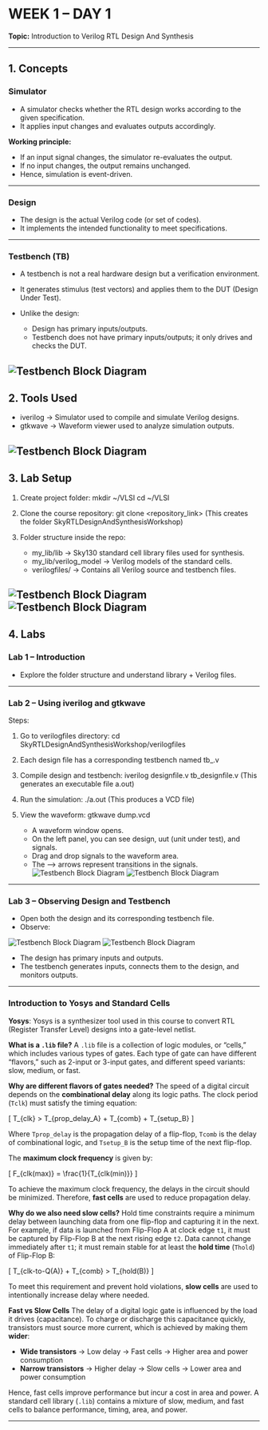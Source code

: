

# **WEEK 1 – DAY 1**

**Topic:** Introduction to Verilog RTL Design And Synthesis

---

## **1. Concepts**

### **Simulator**

* A simulator checks whether the RTL design works according to the given specification.
* It applies input changes and evaluates outputs accordingly.

**Working principle:**

* If an input signal changes, the simulator re-evaluates the output.
* If no input changes, the output remains unchanged.
* Hence, simulation is event-driven.

---

### **Design**

* The design is the actual Verilog code (or set of codes).
* It implements the intended functionality to meet specifications.

---

### **Testbench (TB)**

* A testbench is not a real hardware design but a verification environment.
* It generates stimulus (test vectors) and applies them to the DUT (Design Under Test).
* Unlike the design:

  * Design has primary inputs/outputs.
  * Testbench does not have primary inputs/outputs; it only drives and checks the DUT.

![Testbench Block Diagram](Images/Day1_Images/testbench.png)
---

## **2. Tools Used**

* iverilog → Simulator used to compile and simulate Verilog designs.
* gtkwave → Waveform viewer used to analyze simulation outputs.

![Testbench Block Diagram](Images/Day1_Images/iverilog_based_simulation_flow.png)
---

## **3. Lab Setup**

1. Create project folder:
   mkdir ~/VLSI
   cd ~/VLSI

2. Clone the course repository:
   git clone <repository_link>
   (This creates the folder SkyRTLDesignAndSynthesisWorkshop)

3. Folder structure inside the repo:

   * my_lib/lib → Sky130 standard cell library files used for synthesis.
   * my_lib/verilog_model → Verilog models of the standard cells.
   * verilogfiles/ → Contains all Verilog source and testbench files.

![Testbench Block Diagram](Images/Day1_Images/lab1intro_1.png)
![Testbench Block Diagram](Images/Day1_Images/lab1intro_2.png)
---

## **4. Labs**

### **Lab 1 – Introduction**

* Explore the folder structure and understand library + Verilog files.

---

### **Lab 2 – Using iverilog and gtkwave**

Steps:

1. Go to verilogfiles directory:
   cd SkyRTLDesignAndSynthesisWorkshop/verilogfiles

2. Each design file has a corresponding testbench named tb_<designname>.v

3. Compile design and testbench:
   iverilog designfile.v tb_designfile.v
   (This generates an executable file a.out)

4. Run the simulation:
   ./a.out
   (This produces a VCD file)

5. View the waveform:
   gtkwave dump.vcd

   * A waveform window opens.
   * On the left panel, you can see design, uut (unit under test), and signals.
   * Drag and drop signals to the waveform area.
   * The --> arrows represent transitions in the signals.
![Testbench Block Diagram](Images/Day1_Images/lab2_1.png)
![Testbench Block Diagram](Images/Day1_Images/lab2_2.png)

---

### **Lab 3 – Observing Design and Testbench**

* Open both the design and its corresponding testbench file.
* Observe:

![Testbench Block Diagram](Images/Day1_Images/lab3_1.png)
![Testbench Block Diagram](Images/Day1_Images/lab3_2.png)
  * The design has primary inputs and outputs.
  * The testbench generates inputs, connects them to the design, and monitors outputs.

---

### Introduction to Yosys and Standard Cells

**Yosys**:
Yosys is a synthesizer tool used in this course to convert RTL (Register Transfer Level) designs into a gate-level netlist.

**What is a `.lib` file?**
A `.lib` file is a collection of logic modules, or “cells,” which includes various types of gates. Each type of gate can have different “flavors,” such as 2-input or 3-input gates, and different speed variants: slow, medium, or fast.

**Why are different flavors of gates needed?**
The speed of a digital circuit depends on the **combinational delay** along its logic paths. The clock period (`Tclk`) must satisfy the timing equation:

[
T_{clk} > T_{prop_delay_A} + T_{comb} + T_{setup_B}
]

Where `Tprop_delay` is the propagation delay of a flip-flop, `Tcomb` is the delay of combinational logic, and `Tsetup_B` is the setup time of the next flip-flop.

The **maximum clock frequency** is given by:

[
F_{clk(max)} = \frac{1}{T_{clk(min)}}
]

To achieve the maximum clock frequency, the delays in the circuit should be minimized. Therefore, **fast cells** are used to reduce propagation delay.

**Why do we also need slow cells?**
Hold time constraints require a minimum delay between launching data from one flip-flop and capturing it in the next. For example, if data is launched from Flip-Flop A at clock edge `t1`, it must be captured by Flip-Flop B at the next rising edge `t2`. Data cannot change immediately after `t1`; it must remain stable for at least the **hold time** (`Thold`) of Flip-Flop B:

[
T_{clk-to-Q(A)} + T_{comb} > T_{hold(B)}
]

To meet this requirement and prevent hold violations, **slow cells** are used to intentionally increase delay where needed.

**Fast vs Slow Cells**
The delay of a digital logic gate is influenced by the load it drives (capacitance). To charge or discharge this capacitance quickly, transistors must source more current, which is achieved by making them **wider**:

* **Wide transistors** → Low delay → Fast cells → Higher area and power consumption
* **Narrow transistors** → Higher delay → Slow cells → Lower area and power consumption

Hence, fast cells improve performance but incur a cost in area and power. A standard cell library (`.lib`) contains a mixture of slow, medium, and fast cells to balance performance, timing, area, and power.

---


